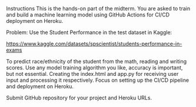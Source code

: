 Instructions
This is the hands-on part of the midterm. You are asked to train and build a machine learning model using GitHub Actions for CI/CD deployment on Heroku.

 Problem: Use the Student Performance in the test dataset in Kaggle:

https://www.kaggle.com/datasets/spscientist/students-performance-in-exams

To predict race/ethnicity of the student from the math, reading and writing scores. Use any model training algorithm you like, accuracy is important, but not essential. Creating the index.html and app.py for receiving user input and processing it respectively. Focus on setting up the CI/CD pipeline and deployment on Heroku.

Submit GitHub repository for your project and Heroku URLs.
